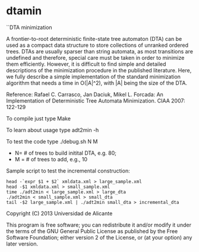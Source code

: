 # dtamin
``DTA minimization

A frontier-to-root deterministic finite-state tree automaton
(DTA) can be used as a compact data structure to store collections of
unranked ordered trees. DTAs are usually sparser than string automata,
as most transitions are undefined and therefore, special care must be
taken in order to minimize them efficiently. However, it is difficult to
find simple and detailed descriptions of the minimization procedure in
the published literature. Here, we fully describe a simple implementation
of the standard minimization algorithm that needs a time in O(|A|^2),
with |A| being the size of the DTA.

Reference: Rafael C. Carrasco, Jan Daciuk, Mikel L. Forcada:
An Implementation of Deterministic Tree Automata Minimization. CIAA 2007: 122-129


To compile just type Make

To learn about usage type adt2min -h

To test the code type ./debug.sh N M

* N= # of trees to build initital DTA, e.g. 80; 
* M = # of trees to add, e.g., 10 



Sample script to test the incremental construction:
```
head -`expr $1 + $2` xmldata.xml > large_sample.xml
head -$1 xmldata.xml > small_sample.xml
time ./adt2min < large_sample.xml > large_dta
./adt2min < small_sample.xml > small_dta
tail -$2 large_sample.xml | ./adt2min small_dta > incremental_dta
```


Copyright (C) 2013 Universidad de Alicante

This program is free software; you can redistribute it and/or modify
it under the terms of the GNU General Public License as published by
the Free Software Foundation; either version 2 of the License, or (at
your option) any later version.
